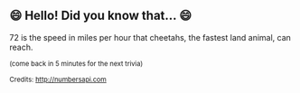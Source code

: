 ## :smile: Hello! Did you know that... :smile:
72 is the speed in miles per hour that cheetahs, the fastest land animal, can reach.

<sup>(come back in 5 minutes for the next trivia)</sup>


<sup>Credits: http://numbersapi.com</sup>

